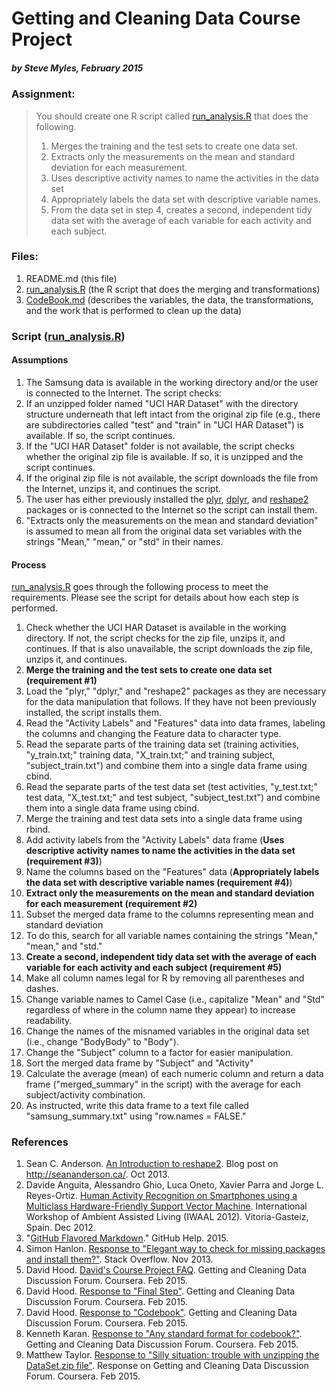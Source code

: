 # Getting and Cleaning Data Course Project
##### by Steve Myles, February 2015

### Assignment:
> You should create one R script called [run_analysis.R](https://github.com/scumdogsteev/datasciencecoursera/blob/master/getting-and-cleaning-data/run_analysis.R) that does the following. 
> 
> 1. Merges the training and the test sets to create one data set.
> 2. Extracts only the measurements on the mean and standard deviation for each measurement. 
> 3. Uses descriptive activity names to name the activities in the data set
> 4. Appropriately labels the data set with descriptive variable names. 
> 5. From the data set in step 4, creates a second, independent tidy data set with the average of each variable for each activity and each subject.

### Files:

1. README.md (this file)
2. [run_analysis.R](https://github.com/scumdogsteev/getting-and-cleaning-data/blob/master/run_analysis.R) (the R script that does the merging and transformations)
3. [CodeBook.md](https://github.com/scumdogsteev/getting-and-cleaning-data/blob/master/CodeBook.md) (describes the variables, the data, the transformations, and the work that is performed to clean up the data)

### Script ([run_analysis.R](https://github.com/scumdogsteev/getting-and-cleaning-data/blob/master/run_analysis.R))

#### Assumptions

1. The Samsung data is available in the working directory and/or the user is connected to the Internet.  The script checks:
  1. If an unzipped folder named "UCI HAR Dataset" with the directory structure underneath that left intact from the original zip file (e.g., there are subdirectories called "test" and "train" in "UCI HAR Dataset") is available.  If so, the script continues.
  2. If the "UCI HAR Dataset" folder is not available, the script checks whether the original zip file is available.  If so, it is unzipped and the script continues.
  3. If the original zip file is not available, the script downloads the file from the Internet, unzips it, and continues the script.
2. The user has either previously installed the [plyr](http://cran.r-project.org/web/packages/plyr/index.html),  [dplyr](http://cran.r-project.org/web/packages/dplyr/index.html), and [reshape2](http://cran.r-project.org/web/packages/reshape2/index.html) packages or is connected to the Internet so the script can install them.
3. "Extracts only the measurements on the mean and standard deviation" is assumed to mean all from the original data set variables with the strings "Mean," "mean," or "std" in their names.

#### Process

[run_analysis.R](https://github.com/scumdogsteev/getting-and-cleaning-data/blob/master/run_analysis.R) goes through the following process to meet the requirements.  Please see the script for details about how each step is performed.

1.  Check whether the UCI HAR Dataset is available in the working directory.  If not, the script checks for the zip file, unzips it, and continues.  If that is also unavailable, the script downloads the zip file, unzips it, and continues.
2. **Merge the training and the test sets to create one data set (requirement #1)**
  1. Load the "plyr," "dplyr," and "reshape2" packages as they are necessary for the data manipulation that follows.  If they have not been previously installed, the script installs them.
  2. Read the "Activity Labels" and "Features" data into data frames, labeling the columns and changing the Feature data to character type.
  3. Read the separate parts of the training data set (training activities, "y_train.txt;" training data, "X_train.txt;" and training subject, "subject_train.txt") and combine them into a single data frame using cbind.
  4. Read the separate parts of the test data set (test activities, "y_test.txt;" test data, "X_test.txt;" and test subject, "subject_test.txt") and combine them into a single data frame using cbind.
  5. Merge the training and test data sets into a single data frame using rbind.
  6. Add activity labels from the "Activity Labels" data frame (**Uses descriptive activity names to name the activities in the data set (requirement #3)**)
  7. Name the columns based on the "Features" data (**Appropriately labels the data set with descriptive variable names (requirement #4)**)
3. **Extract only the measurements on the mean and standard deviation for each measurement (requirement #2)**
  1. Subset the merged data frame to the columns representing mean and standard deviation
  2. To do this, search for all variable names containing the strings "Mean," "mean," and "std."
4. **Create a second, independent tidy data set with the average of each variable for each activity and each subject (requirement #5)**
  1. Make all column names legal for R by removing all parentheses and dashes.
  2. Change variable names to Camel Case (i.e., capitalize "Mean" and "Std" regardless of where in the column name they appear) to increase readability.
  3. Change the names of the misnamed variables in the original data set (i.e., change "BodyBody" to "Body"). 
  4. Change the "Subject" column to a factor for easier manipulation.
  5. Sort the merged data frame by "Subject" and "Activity"
  6. Calculate the average (mean) of each numeric column and return a data frame ("merged_summary" in the script) with the average for each subject/activity combination.
  7. As instructed, write this data frame to a text file called "samsung_summary.txt" using "row.names = FALSE."

### References

1. Sean C. Anderson. [An Introduction to reshape2](http://seananderson.ca/2013/10/19/reshape.html).  Blog post on http://seananderson.ca/. Oct 2013.
2. Davide Anguita, Alessandro Ghio, Luca Oneto, Xavier Parra and Jorge L. Reyes-Ortiz. [Human Activity Recognition on Smartphones using a Multiclass Hardware-Friendly Support Vector Machine](https://archive.ics.uci.edu/ml/datasets/Human+Activity+Recognition+Using+Smartphones). International Workshop of Ambient Assisted Living (IWAAL 2012). Vitoria-Gasteiz, Spain. Dec 2012.
3. "[GitHub Flavored Markdown](https://help.github.com/articles/github-flavored-markdown/)."  GitHub Help.  2015.
4. Simon Hanlon. [Response to "Elegant way to check for missing packages and install them?"](http://stackoverflow.com/a/19870272). Stack Overflow. Nov 2013.
5. David Hood.  [David's Course Project FAQ](https://class.coursera.org/getdata-011/forum/thread?thread_id=69).  Getting and Cleaning Data Discussion Forum.  Coursera.  Feb 2015.
6. David Hood.  [Response to "Final Step"](https://class.coursera.org/getdata-011/forum/thread?thread_id=169#post-807).  Getting and Cleaning Data Discussion Forum.  Coursera.  Feb 2015.
7. David Hood.  [Response to "Codebook"](https://class.coursera.org/getdata-011/forum/thread?thread_id=249#post-1243).  Getting and Cleaning Data Discussion Forum.  Coursera.  Feb 2015.
8. Kenneth Karan.  [Response to "Any standard format for codebook?"](https://class.coursera.org/getdata-011/forum/thread?thread_id=204#post-1388).  Getting and Cleaning Data Discussion Forum.  Coursera.  Feb 2015.
9. Matthew Taylor. [Response to "Silly situation: trouble with unzipping the DataSet.zip file"](https://class.coursera.org/getdata-011/forum/thread?thread_id=270#post-1270).  Response on Getting and Cleaning Data Discussion Forum.  Coursera.  Feb 2015.
